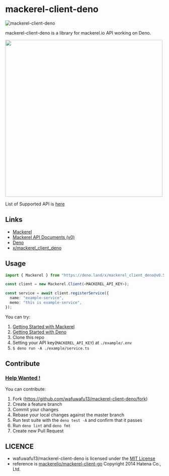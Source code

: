 # mackerel-client-deno

![mackerel-client-deno](https://github.com/wafuwafu13/mackerel-client-deno/actions/workflows/ci.yaml/badge.svg?branch=main)

mackerel-client-deno is a library for mackerel.io API working on Deno.

<img src="https://user-images.githubusercontent.com/50798936/189112754-758afcb5-bd60-4e71-ae55-6f64f9e2a41a.png" width="500">

List of Supported API is
[here](https://github.com/wafuwafu13/mackerel-client-deno/issues/1)

## Links

- [Mackerel](https://en.mackerel.io/)
- [Mackerel API Documents (v0)](https://mackerel.io/api-docs/)
- [Deno](https://deno.land/)
- [x/mackerel_client_deno](https://deno.land/x/mackerel_client_deno@v0.5.1)

## Usage

```ts
import { Mackerel } from "https://deno.land/x/mackerel_client_deno@v0.5.1/mackerel.ts";

const client = new Mackerel.Client(<MACKEREL_API_KEY>);

const service = await client.registerService({
  name: "example-service",
  memo: "this is example-service",
});
```

You can try:

1. [Getting Started with Mackerel](https://mackerel.io/docs/entry/getting-started)
2. [Getting Started with Deno](https://deno.land/manual@v1.25.1/introduction)
3. Clone this repo
4. Setting your API key(`MACKEREL_API_KEY`) at `./example/.env`
5. `$ deno run -A ./example/service.ts`

## Contribute

### [Help Wanted !](https://github.com/wafuwafu13/mackerel-client-deno/issues?q=is%3Aissue+is%3Aopen+label%3A%22help+wanted%22)

You can contribute:

1. Fork (https://github.com/wafuwafu13/mackerel-client-deno/fork)
2. Create a feature branch
3. Commit your changes
4. Rebase your local changes against the master branch
5. Run test suite with the `deno test -A` and confirm that it passes
6. Run `deno lint` and `deno fmt`
7. Create new Pull Request

## LICENCE

- wafuwafu13/mackerel-client-deno is licensed under the
  [MIT License](https://github.com/wafuwafu13/mackerel-client-deno/blob/main/LICENCE)
- reference is
  [mackerelio/mackerel-client-go](https://github.com/mackerelio/mackerel-client-go)
  Copyright 2014 Hatena Co., Ltd.
